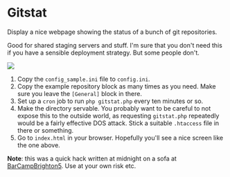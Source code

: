 Gitstat
=======

Display a nice webpage showing the status of a bunch of git repositories.

Good for shared staging servers and stuff. I'm sure that you don't need this if you have a sensible deployment strategy. But some people don't.

<img src="http://img.skitch.com/20101004-tbqw1qy58kemuws7sphbceasy9.png" />

1. Copy the `config_sample.ini` file to `config.ini`.
2. Copy the example repository block as many times as you need. Make sure you leave the `[General]` block in there.
3. Set up a `cron` job to run `php gitstat.php` every ten minutes or so.
4. Make the directory servable. You probably want to be careful to not expose this to the outside world, as requesting 
   `gitstat.php` repeatedly would be a fairly effective DOS attack. Stick a suitable `.htaccess` file in there or something.
5. Go to `index.html` in your browser. Hopefully you'll see a nice screen like the one above.

**Note**: this was a quick hack written at midnight on a sofa at [BarCampBrighton5](http://www.barcampbrighton.org). Use at your own risk etc.
